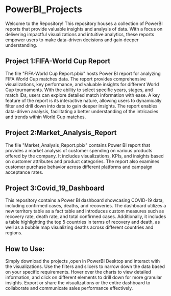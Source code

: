 # PowerBI_Projects
Welcome to the Repository! This repository houses a collection of PowerBI reports that provide valuable insights and analysis of data. With a focus on delivering impactful visualizations and intuitive analytics, these reports empower users to make data-driven decisions and gain deeper understanding.

## Project 1:FIFA-World Cup Report
The file "FIFA-World Cup Report.pbix" hosts Power BI report for analyzing FIFA World Cup matches data. The report provides comprehensive visualizations, key performance, and valuable insights for different World Cup tournaments. With the ability to select specific years, stages, and match IDs, users can explore detailed match information with ease. A key feature of the report is its interactive nature, allowing users to dynamically filter and drill down into data to gain deeper insights. The report enables data-driven analysis, facilitating a better understanding of the intricacies and trends within World Cup matches.

## Project 2:Market_Analysis_Report
The file "Market_Analysis_Report.pbix" contains Power BI report that provides a market analysis of customer spending on various products offered by the company. It includes visualizations, KPIs, and insights based on customer attributes and product categories. The report also examines customer purchase behavior across different platforms and campaign acceptance rates.

## Project 3:Covid_19_Dashboard
This repository contains a Power BI dashboard showcasing COVID-19 data, including confirmed cases, deaths, and recoveries. The dashboard utilizes a new territory table as a fact table and introduces custom measures such as recovery rate, death rate, and total confirmed cases. Additionally, it includes a table highlighting the top 5 countries in terms of recovery and death, as well as a bubble map visualizing deaths across different countries and regions.

## How to Use: 
Simply download the projects ,open in PowerBI Desktop and interact with the visualizations. Use the filters and slicers to narrow down the data based on your specific requirements. Hover over the charts to view detailed information, and click on different elements to drill down for more granular insights. Export or share the visualizations or the entire dashboard to collaborate and communicate sales performance effectively.
